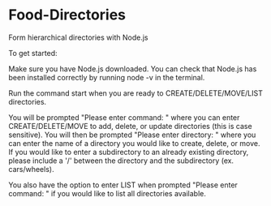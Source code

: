 # Food-Directories
Form hierarchical directories with Node.js


To get started:

Make sure you have Node.js downloaded. You can check that Node.js has been installed correctly by running node -v in the terminal.

Run the command start when you are ready to CREATE/DELETE/MOVE/LIST directories.

You will be prompted "Please enter command: " where you can enter CREATE/DELETE/MOVE to add, delete, or update directories (this is case sensitive). You will then be prompted "Please enter directory: " where you can enter the name of a directory you would like to create, delete, or move. If you would like to enter a subdirectory to an already existing directory, please include a '/' between the directory and the subdirectory (ex. cars/wheels).

You also have the option to enter LIST when prompted "Please enter command: " if you would like to list all directories available.


